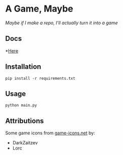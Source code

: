 # A Game, Maybe
*Maybe if I make a repo, I'll actually turn it into a game*

## Docs
*[Here](docs.md)

## Installation
`pip install -r requirements.txt`

## Usage
`python main.py`


## Attributions
Some game icons from [game-icons.net](https://game-icons.net) by:
* DarkZaitzev
* Lorc
